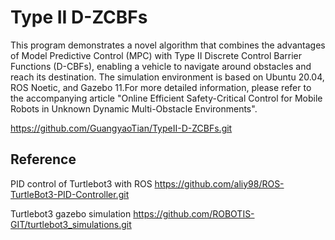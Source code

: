 # Type II D-ZCBFs
This program demonstrates a novel algorithm that combines the advantages of Model Predictive Control (MPC) with Type II Discrete Control Barrier Functions (D-CBFs), enabling a vehicle to navigate around obstacles and reach its destination. The simulation environment is based on Ubuntu 20.04, ROS Noetic, and Gazebo 11.For more detailed information, please refer to the accompanying article "Online Efficient Safety-Critical Control for Mobile Robots in Unknown
Dynamic Multi-Obstacle Environments".

https://github.com/GuangyaoTian/TypeII-D-ZCBFs.git
## Reference
PID control of Turtlebot3 with ROS
https://github.com/aliy98/ROS-TurtleBot3-PID-Controller.git

Turtlebot3 gazebo simulation
https://github.com/ROBOTIS-GIT/turtlebot3_simulations.git
